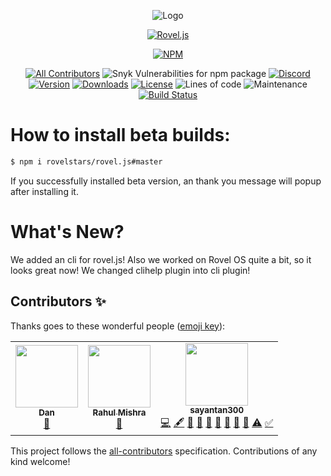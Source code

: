 <div align="center"><p><img src="https://cdn.discordapp.com/attachments/775220204699385886/800004524718424074/Screenshot_20210116-1940022.png" alt="Logo"></p>
<p><a href="https://npmjs.com/package/rovel.js"><img src="https://img.shields.io/static/v1?label=rovel&amp;message=js&amp;color=red&amp;style=for-the-badge&amp;logo=npm" alt="Rovel.js"></a></p>
<p><a href="https://nodei.co/npm/rovel.js/"><img src="https://nodei.co/npm/rovel.js.png?downloads=true&amp;downloadRank=true&amp;stars=true" alt="NPM"></a></p>
<p><a href="#contributors-"><img src="https://img.shields.io/github/all-contributors/rovelstars/rovel.js?color=%23ff0000&amp;label=rovel.js%20contributors&amp;logo=undertale&amp;logoColor=%23ff0000&amp;style=for-the-badge" alt="All Contributors"></a>
<img src="https://img.shields.io/snyk/vulnerabilities/npm/rovel.js?logo=awesome%20lists&amp;logoColor=white&amp;style=for-the-badge" alt="Snyk Vulnerabilities for npm package">
<a href="https://discord.gg/953XCpHbKF"><img src="https://img.shields.io/discord/602906543356379156?color=%237289da&amp;label=chat%20with%20us&amp;logo=discord&amp;style=for-the-badge" alt="Discord"></a>
<a href="https://npmjs.com/package/rovel.js"><img src="https://img.shields.io/npm/v/rovel.js?color=red&amp;label=rovel.js&amp;style=for-the-badge" alt="Version"></a>
<a href="https://registry.npmjs.org/rovel.js/-/rovel.js-1.1.9.tgz"><img src="https://img.shields.io/npm/dm/rovel.js?color=red&amp;label=rovel.js%20downloads&amp;logo=npm&amp;style=for-the-badge" alt="Downloads"></a>
<a href="https://npmjs.com/package/rovel.js"><img src="https://img.shields.io/npm/l/rovel.js?style=for-the-badge" alt="License"></a>
<img src="https://img.shields.io/tokei/lines/github/rovelstars/rovel.js?logo=github&amp;style=for-the-badge" alt="Lines of code">
<img src="https://img.shields.io/maintenance/yes/2025?label=rovel.js%20maintained%3F&amp;style=for-the-badge" alt="Maintenance">
<a href="https://github.com/rovelstars/rovel.js"><img src="https://img.shields.io/github/workflow/status/sayantan300/rovel.js/Node.js%20CI?label=nodejs%20build&amp;logo=github&amp;style=for-the-badge" alt="Build Status"></a></p></div>

# How to install beta builds:
```bash
$ npm i rovelstars/rovel.js#master
```
If you successfully installed beta version, an thank you message will popup after installing it.

# What's New?
We added an cli for rovel.js! Also we worked on Rovel OS quite a bit, so it looks great now!
We changed clihelp plugin into cli plugin!

## Contributors ✨

Thanks goes to these wonderful people ([emoji key](https://allcontributors.org/docs/en/emoji-key)):

<!-- ALL-CONTRIBUTORS-LIST:START - Do not remove or modify this section -->
<!-- prettier-ignore-start -->
<!-- markdownlint-disable -->
<table>
  <tr>
    <td align="center"><a href="https://github.com/Dan23123"><img src="https://avatars.githubusercontent.com/u/67073659?v=4?s=100" width="100px;" alt=""/><br /><sub><b>Dan</b></sub></a><br /><a href="https://github.com/rovelstars/rovel.js/commits?author=Dan23123" title="Documentation">📖</a></td>
    <td align="center"><a href="https://github.com/Soulless-404"><img src="https://avatars.githubusercontent.com/u/61725851?v=4?s=100" width="100px;" alt=""/><br /><sub><b>Rahul Mishra</b></sub></a><br /><a href="https://github.com/rovelstars/rovel.js/commits?author=Soulless-404" title="Documentation">📖</a></td>
    <td align="center"><a href="https://status.rovelstars.ga"><img src="https://avatars.githubusercontent.com/u/62213554?v=4?s=100" width="100px;" alt=""/><br /><sub><b>sayantan300</b></sub></a><br /><a href="https://github.com/rovelstars/rovel.js/commits?author=sayantan300" title="Code">💻</a> <a href="#content-sayantan300" title="Content">🖋</a> <a href="#data-sayantan300" title="Data">🔣</a> <a href="https://github.com/rovelstars/rovel.js/commits?author=sayantan300" title="Documentation">📖</a> <a href="#design-sayantan300" title="Design">🎨</a> <a href="#ideas-sayantan300" title="Ideas, Planning, & Feedback">🤔</a> <a href="#question-sayantan300" title="Answering Questions">💬</a> <a href="#projectManagement-sayantan300" title="Project Management">📆</a> <a href="https://github.com/rovelstars/rovel.js/pulls?q=is%3Apr+reviewed-by%3Asayantan300" title="Reviewed Pull Requests">👀</a> <a href="https://github.com/rovelstars/rovel.js/commits?author=sayantan300" title="Tests">⚠️</a> <a href="#tutorial-sayantan300" title="Tutorials">✅</a></td>
  </tr>
</table>

<!-- markdownlint-restore -->
<!-- prettier-ignore-end -->

<!-- ALL-CONTRIBUTORS-LIST:END -->

This project follows the [all-contributors](https://github.com/all-contributors/all-contributors) specification. Contributions of any kind welcome!

